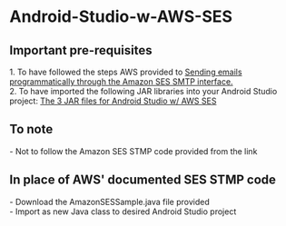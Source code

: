 # Android-Studio-w-AWS-SES #

<h2>Important pre-requisites</h2>
1. To have followed the steps AWS provided to <a href="https://docs.aws.amazon.com/ses/latest/dg/send-using-smtp-programmatically.html">Sending emails programmatically through the Amazon SES SMTP interface.</br></a>
2.  To have imported the following JAR libraries into your Android Studio project: <a href="https://drive.google.com/drive/folders/1q5n2ROQvlmvkW7DAWyhGxzceRustouhK">The 3 JAR files for Android Studio w/ AWS SES</br></a>

<h2>To note</h2>
- Not to follow the Amazon SES STMP code provided from the link

<h2>In place of AWS' documented SES STMP code</h2>
- Download the AmazonSESSample.java file provided</br>
- Import as new Java class to desired Android Studio project

